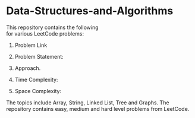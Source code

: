# Data-Structures-and-Algorithms
This repository contains the following    
for various LeetCode problems: 
1. Problem Link


2. Problem Statement:


3. Approach.


4. Time Complexity:


5. Space Complexity:



The topics include Array, String, Linked List, Tree and Graphs. The 
repository contains easy, medium and hard level problems from LeetCode.
